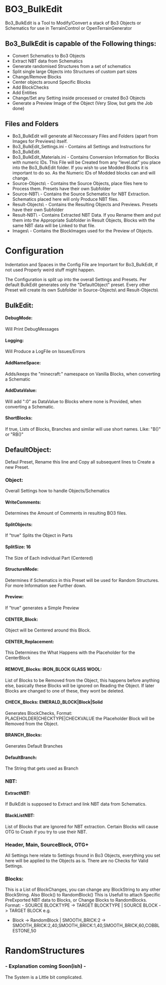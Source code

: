 # BO3_BulkEdit

Bo3_BulkEdit is a Tool to Modify/Convert a stack of Bo3 Objects or Schematics for use in TerrainControl or OpenTerrainGenerator

## Bo3_BulkEdit is capable of the Following things:
 - Convert Schematics to Bo3 Objects
 - Extract NBT data from Schematics
 - Generate randomised Structures from a set of schematics
 - Split single large Objects into Structures of custom part sizes
 - Change/Remove Blocks
 - Center objects around Specific Blocks
 - Add BlockChecks
 - Add Entities
 - Change/Set any Setting inside processed or created Bo3 Objects
 - Generate a Preview Image of the Object (Very Slow, but gets the Job done)
 
 
 ## Files and Folders
  - Bo3_BulkEdit will generate all Neccessary Files and Folders (apart from Images for Previews) itself.
  - Bo3_BulkEdit_Settings.ini - Contains all Settings and Instructions for Bo3_BulkEdit.
  - Bo3_BulkEdit_Materials.ini - Contains Conversion Information for Blocks with numeric IDs. This File will be Created from any "level.dat" you place into the Bo3_BulkEdit folder. If you wish to use Modded Blocks it is important to do so. As the Numeric IDs of Modded blocks can and will change.
  - Source-Objects\ - Contains the Source Objects, place files here to Process them. Presets have their own Subfolder
  - Source-NBT\ - Contains the Source Schematics for NBT Extraction. Schematics placed here will only Produce NBT files.
  - Result-Objects\ - Contains the Resulting Objects and Previews. Presets have their own Subfolder
  - Result-NBT\ - Contains Extracted NBT Data. If you Rename them and put them into the Appropriate Subfolder in Result Objects, Blocks with the same NBT data will be Linked to that file.
  - Images\ - Contains the BlockImages used for the Preview of Objects.
 
 # Configuration
 Indentation and Spaces in the Config File are Important for Bo3_BulkEdit, if not used Properly weird stuff might happen.
 
 The Configuration is split up into the overall Settings and Presets. Per default BulkEdit generates only the "DefaultObject" preset.
 Every other Preset will create its own Subfolder in Source-Objects\ and Result-Objects\

## BulkEdit: 
#### DebugMode:
Will Print DebugMessages
#### Logging:
Will Produce a LogFile on Issues/Errors
#### AddNameSpace:
Adds/keeps the "minecraft:" namespace on Vanilla Blocks, when converting a Schematic
#### AddDataValue: 
Will add ":0" as DataValue to Blocks where none is Provided, when converting a Schematic.
#### ShortBlocks:
If true, Lists of Blocks, Branches and similar will use short names. Like: "B()" or "RB()"
## DefaultObject: 
Defaul Preset, Rename this line and Copy all subsequent lines to Create a new Preset.
### Object:
Overall Settings how to handle Objects/Schematics
#### WriteComments:
Determines the Amount of Comments in resulting BO3 files.
#### SplitObjects:
If "true" Splits the Object in Parts
#### SplitSize: 16
The Size of Each individual Part (Centered)
#### StructureMode:
Determines if Schematics in this Preset will be used for Random Structures. For more Information see Further down.
#### Preview: 
If "true" generates a Simple Preview
#### CENTER_Block: 
Object will be Centered around this Block.
#### CENTER_Replacement: 
This Determines the What Happens with the Placeholder for the CenterBlock
#### REMOVE_Blocks: IRON_BLOCK GLASS WOOL:
List of Blocks to be Removed from the Object, this happens before anything else, basically these Blocks will be ignored on Reading the Object. If later Blocks are changed to one of these, they wont be deleted.
#### CHECK_Blocks: EMERALD_BLOCK|Block|Solid 
Generates BlockChecks, Format: PLACEHOLDER|CHECKTYPE|CHECKVALUE the Placeholder Block will be Removed from the Object.
#### BRANCH_Blocks:
Generates Default Branches
#### DefaultBranch: 
The String that gets used as Branch
### NBT:
#### ExtractNBT:
If BulkEdit is supposed to Extract and link NBT data from Schematics.
#### BlackListNBT:
List of Blocks that are Ignored for NBT extraction. Certain Blocks will cause OTG to Crash if you try to use their NBT. 
### Header, Main, SourceBlock, OTG+
All Settings here relate to Settings fround in Bo3 Objects, everything you set here will be applied to the Objects as is. There are no Checks for Valid Settings.
### Blocks:
This is a List of BlockChanges, you can change any BlockString to any other BlockString. Also Block() to RandomBlock()
This is Usefull to attach Specific PreExported NBT data to Blocks, or Change Blocks to RandomBlocks.
Format: - SOURCE BLOCKTYPE -> TARGET BLOCKTYPE | SOURCE BLOCK -> TARGET BLOCK
e.g.
- Block -> RandomBlock | SMOOTH_BRICK:2 -> SMOOTH_BRICK:2,40,SMOOTH_BRICK:1,40,SMOOTH_BRICK,60,COBBLESTONE,50

 # RandomStructures
 ### - Explanation coming Soon(ish) - 
 The System is a Little bit complicated.

